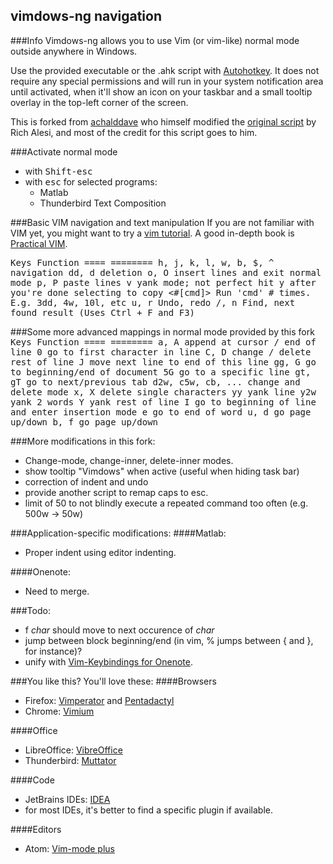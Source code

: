 vimdows-ng navigation
---------------------

###Info
Vimdows-ng allows you to use Vim (or vim-like) normal mode outside anywhere in Windows.

Use the provided executable or the .ahk script with [Autohotkey](http://www.autohotkey.com). It does not require any special permissions and will run in your system notification area until activated, when it'll show an icon on your taskbar and a small tooltip overlay in the top-left corner of the screen.

This is forked from [achalddave](https://github.com/achalddave/Vimdows-Navigation) who himself modified the
[original script](http://www.autohotkey.com/community/viewtopic.php?t=44762)
by Rich Alesi, and most of the credit for this script goes to him.

###Activate normal mode
- with <tt>Shift-esc</tt>
- with <tt>esc</tt> for selected programs:
	* Matlab
	* Thunderbird Text Composition

###Basic VIM navigation and text manipulation
If you are not familiar with VIM yet, you might want to try a [vim tutorial](http://www.openvim.com/). A good in-depth book is [Practical VIM](https://pragprog.com/book/dnvim2/practical-vim-second-edition).

<tt>
Keys                                   Function
====                                   ========
h, j, k, l, w, b, $, ^                 navigation
dd, d<w, b, $, ^>                      deletion
o, O                                   insert lines and exit normal mode
p, P                                   paste lines
v                                      yank mode; not perfect
	                                           hit y after you're done selecting to copy
<#[cmd]>                               Run 'cmd' # times. E.g. 3dd, 4w, 10l, etc
u, <Shift> r                           Undo, redo
/, n                                   Find, next found result (Uses Ctrl + F and F3)
</tt>

###Some more advanced mappings in normal mode provided by this fork
<tt>
Keys									Function
====									========
a, A 									append at cursor / end of line
0 									    go to first character in line
C, D 									change / delete rest of line
J									    move next line to end of this line
gg, G 								    go to beginning/end of document
5G 										go to a specific line
gt, gT 									go to next/previous tab
d2w, c5w, cb, ... 						change and delete mode
x, X  								    delete single characters
yy  									yank line
y2w									    yank 2 words
Y  										yank rest of line
I 										go to beginning of line and enter insertion mode
e 										go to end of word
<Ctrl> u, <Ctrl> d 						go page up/down
<Ctrl> b, <Ctrl> f 						go page up/down
</tt>

###More modifications in this fork:
- Change-mode, change-inner, delete-inner modes.
- show tooltip "Vimdows" when active (useful when hiding task bar)
- correction of indent and undo
- provide another script to remap caps to esc.
- limit of 50 to not blindly execute a repeated command too often (e.g. 500w -> 50w)

###Application-specific modifications:
####Matlab:
- Proper indent using editor indenting.

####Onenote:
- Need to merge.

###Todo:
- f _char_ should move to next occurence of _char_
- jump between block beginning/end (in vim, % jumps between { and }, for instance)?
- unify with [Vim-Keybindings for Onenote](https://github.com/ChrisPara/Vim-Keybindings-For-Onenote).

###You like this? You'll love these:
####Browsers
- Firefox: [Vimperator](https://addons.mozilla.org/de/firefox/addon/vimperator/) and [Pentadactyl](http://5digits.org/pentadactyl/)
- Chrome: [Vimium](https://vimium.github.io/)

####Office
- LibreOffice: [VibreOffice](https://github.com/seanyeh/vibreoffice)
- Thunderbird: [Muttator](https://addons.mozilla.org/de/thunderbird/addon/muttator/)

####Code
- JetBrains IDEs: [IDEA](https://plugins.jetbrains.com/plugin/164?pr=idea)
- for most IDEs, it's better to find a specific plugin if available.

####Editors
- Atom: [Vim-mode plus](https://atom.io/packages/vim-mode-plus)
